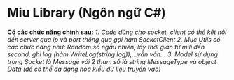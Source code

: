 # Miu Library (Ngôn ngữ C#)
**Có các chức năng chính sau:**
*1. Code dùng cho socket, client có thể kết nối đến server qua ip và port thông qua gọi hàm SocketClient*
*2. Mục Utils có các chức năng như: Random số ngẫu nhiên, lấy thời gian từ mili đến second, ghi log (hàm WriteLog(string log)),...vân vân...*
*3. Model sử dụng trong Socket là Message với 2 tham số là string MessageType và object Data (để có thể đa dạng hoá kiểu dữ liệu truyền vào)*